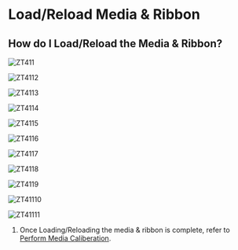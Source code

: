# Load/Reload Media & Ribbon

## How do I Load/Reload the Media & Ribbon?

![](images/ZT411.png "ZT411")

![](images/ZT4112.png "ZT4112")

![](images/ZT4113.png "ZT4113")

![](images/ZT4114.png "ZT4114")

![](images/ZT4115.png "ZT4115")

![](images/ZT4116.png "ZT4116")

![](images/ZT4117.png "ZT4117")

![](images/ZT4118.png "ZT4118")

![](images/ZT4119.png "ZT4119")

![](images/ZT41110.png "ZT41110")

![](images/ZT41111.png "ZT41111")

1. Once Loading/Reloading the media & ribbon is complete, refer to [Perform Media Caliberation](411MediaCali).